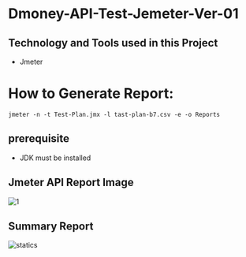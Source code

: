 # Dmoney-API-Test-Jemeter-Ver-01

## Technology and Tools used in this Project
* Jmeter

# How to Generate Report:
 ```
jmeter -n -t Test-Plan.jmx -l tast-plan-b7.csv -e -o Reports
 ```
 ## prerequisite
 * JDK must be installed
   
## Jmeter API Report Image
![1](https://github.com/sheikh-asiful-islam/Dmoney-API-Test-Jemeter-Ver-01/assets/51376551/5f0beafb-14ce-4d2c-9de1-bb9ffa4603bb)

## Summary Report
![statics](https://github.com/sheikh-asiful-islam/Dmoney-API-Test-Jemeter-Ver-01/assets/51376551/ba46f812-8266-4229-9321-33b5374d3ea4)
